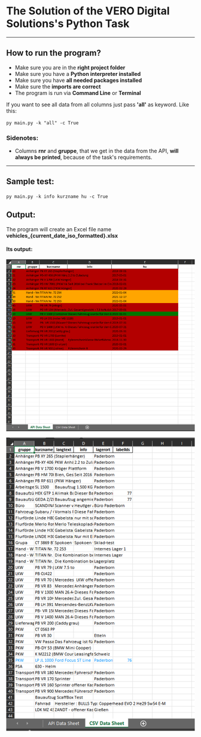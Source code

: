 # The Solution of the VERO Digital Solutions's Python Task

---

## How to run the program?

- Make sure you are in the **right project folder**
- Make sure you have a **Python interpreter installed**
- Make sure you have **all needed packages installed**
- Make sure the **imports are correct**
- The program is run via **Command Line** or **Terminal**

If you want to see all data from all columns just pass **'all'** as keyword.
Like this:

`py main.py -k "all" -c True`

### Sidenotes:
 - Columns **rnr** and **gruppe**, that we get in the data from the API, **will always be printed**, because of the task's requirements.
---

## Sample test:

`py main.py -k info kurzname hu -c True`

## Output:

The program will create an Excel file name **vehicles_{current_date_iso_formatted}.xlsx**

#### Its output:

![image info](./images/samp-output1.png)

![image info](./images/samp-output2.png)


